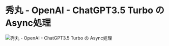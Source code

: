 # 秀丸 - OpenAI - ChatGPT3.5 Turbo の Async処理

![秀丸 - OpenAI - ChatGPT3.5 Turbo の Async処理](https://img.shields.io/badge/秀丸_OpenAI_ChatGPT_3.5_Turbo-Async_(非同期)-6479ff.svg)
